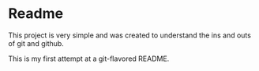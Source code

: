 Readme
=======

This project is very simple and was created to understand the ins and outs of git and github.

This is my first attempt at a git-flavored README.
